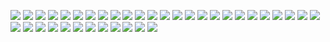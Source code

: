 [![](P51Mustang.png)](https://github.com/ivop/rc-archive/raw/master/P/P51Mustang.xex)
[![](PalaceBath.png)](https://github.com/ivop/rc-archive/raw/master/P/PalaceBath.xex)
[![](pamcakes.png)](https://github.com/ivop/rc-archive/raw/master/P/pamcakes.xex)
[![](paris.png)](https://github.com/ivop/rc-archive/raw/master/P/paris.xex)
[![](Path-2-TunnelBeach-2.png)](https://github.com/ivop/rc-archive/raw/master/P/Path-2-TunnelBeach-2.xex)
[![](Perplexing.png)](https://github.com/ivop/rc-archive/raw/master/P/Perplexing.xex)
[![](PictonCastle.png)](https://github.com/ivop/rc-archive/raw/master/P/PictonCastle.xex)
[![](PinkMerc.png)](https://github.com/ivop/rc-archive/raw/master/P/PinkMerc.xex)
[![](PlanetExpress.png)](https://github.com/ivop/rc-archive/raw/master/P/PlanetExpress.xex)
[![](Planetfall.png)](https://github.com/ivop/rc-archive/raw/master/P/Planetfall.xex)
[![](PlanetX.png)](https://github.com/ivop/rc-archive/raw/master/P/PlanetX.xex)
[![](playa1.png)](https://github.com/ivop/rc-archive/raw/master/P/playa1.xex)
[![](Playmates.png)](https://github.com/ivop/rc-archive/raw/master/P/Playmates.xex)
[![](plissken.png)](https://github.com/ivop/rc-archive/raw/master/P/plissken.xex)
[![](pogacar_and_roglic.png)](https://github.com/ivop/rc-archive/raw/master/P/pogacar_and_roglic.xex)
[![](pokey.png)](https://github.com/ivop/rc-archive/raw/master/P/pokey.xex)
[![](Poolside.png)](https://github.com/ivop/rc-archive/raw/master/P/Poolside.xex)
[![](PopArt80s.png)](https://github.com/ivop/rc-archive/raw/master/P/PopArt80s.xex)
[![](POPa.png)](https://github.com/ivop/rc-archive/raw/master/P/POPa.xex)
[![](POP_Title_RC_V3.png)](https://github.com/ivop/rc-archive/raw/master/P/POP_Title_RC_V3.xex)
[![](POP_Title_RC.png)](https://github.com/ivop/rc-archive/raw/master/P/POP_Title_RC.xex)
[![](pop.png)](https://github.com/ivop/rc-archive/raw/master/P/pop.xex)
[![](PorscheCarrera.png)](https://github.com/ivop/rc-archive/raw/master/P/PorscheCarrera.xex)
[![](porto.png)](https://github.com/ivop/rc-archive/raw/master/P/porto.xex)
[![](post-18200-0-21321900-1421290116.png)](https://github.com/ivop/rc-archive/raw/master/P/post-18200-0-21321900-1421290116.xex)
[![](post-4727-0-41753800-1447702711.png)](https://github.com/ivop/rc-archive/raw/master/P/post-4727-0-41753800-1447702711.xex)
[![](PrettyDeadlyIIb.png)](https://github.com/ivop/rc-archive/raw/master/P/PrettyDeadlyIIb.xex)
[![](PrettyDeadly.png)](https://github.com/ivop/rc-archive/raw/master/P/PrettyDeadly.xex)
[![](princeofpersiascreen2incomplete8.png)](https://github.com/ivop/rc-archive/raw/master/P/princeofpersiascreen2incomplete8.xex)
[![](Pristine.png)](https://github.com/ivop/rc-archive/raw/master/P/Pristine.xex)
[![](ProtectiveMother.png)](https://github.com/ivop/rc-archive/raw/master/P/ProtectiveMother.xex)
[![](PureNorth.png)](https://github.com/ivop/rc-archive/raw/master/P/PureNorth.xex)
[![](PurpleBeach.png)](https://github.com/ivop/rc-archive/raw/master/P/PurpleBeach.xex)
[![](PurpleMountainMajesty.png)](https://github.com/ivop/rc-archive/raw/master/P/PurpleMountainMajesty.xex)
[![](purple_nurple.png)](https://github.com/ivop/rc-archive/raw/master/P/purple_nurple.xex)
[![](PushOver.png)](https://github.com/ivop/rc-archive/raw/master/P/PushOver.xex)
[![](putler.png)](https://github.com/ivop/rc-archive/raw/master/P/putler.xex)
